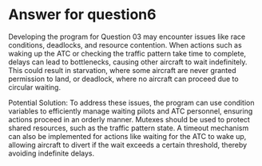 
# Answer for question6

Developing the program for Question 03 may encounter issues like race conditions, deadlocks, and resource contention. When actions such as waking up the ATC or checking the traffic pattern take time to complete, delays can lead to bottlenecks, causing other aircraft to wait indefinitely. This could result in starvation, where some aircraft are never granted permission to land, or deadlock, where no aircraft can proceed due to circular waiting.

Potential Solution: To address these issues, the program can use condition variables to efficiently manage waiting pilots and ATC personnel, ensuring actions proceed in an orderly manner. Mutexes should be used to protect shared resources, such as the traffic pattern state. A timeout mechanism can also be implemented for actions like waiting for the ATC to wake up, allowing aircraft to divert if the wait exceeds a certain threshold, thereby avoiding indefinite delays.
